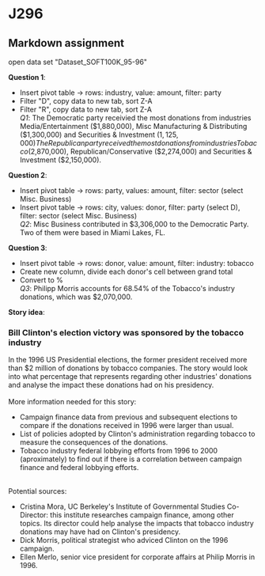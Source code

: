 # J296
## Markdown assignment 
open data set "Dataset_SOFT100K_95-96"

**Question 1**:
* Insert pivot table -> rows: industry, value: amount, filter: party 
* Filter "D", copy data to new tab, sort Z-A
* Filter "R", copy data to new tab, sort Z-A <br>
_Q1_: The Democratic party receivied the most donations from industries Media/Entertainment ($1,880,000), Misc Manufacturing & Distributing ($1,300,000) and Securities & Investment ($1,125,000)
The Republican party received the most donations from industries Tobacco ($2,870,000), Republican/Conservative ($2,274,000) and Securities & Investment ($2,150,000).

**Question 2**:
* Insert pivot table -> rows: party, values: amount, filter: sector (select Misc. Business)
* Insert pivot table -> rows: city, values: donor, filter: party (select D), filter: sector (select Misc. Business) <br>
_Q2_: Misc Business contributed in $3,306,000 to the Democratic Party. Two of them were based in Miami Lakes, FL.


**Question 3**:
* Insert pivot table -> rows: donor, value: amount, filter: industry: tobacco
* Create new column, divide each donor's cell between grand total
* Convert to % <br>
_Q3_: Philipp Morris accounts for 68.54% of the Tobacco's industry donations, which was $2,070,000.

**Story idea**: 
### Bill Clinton's election victory was sponsored by the tobacco industry
In the 1996 US Presidential elections, the former president received more than $2 million of donations by tobacco companies. The story would look into what percentage that represents regarding other industries' donations and analyse the impact these donations had on his presidency. <br>
<br>
More information needed for this story:
* Campaign finance data from previous and subsequent elections to compare if the donations received in 1996 were larger than usual.
* List of policies adopted by Clinton's administration regarding tobacco to measure the consequences of the donations.
* Tobacco industry federal lobbying efforts from 1996 to 2000 (aproximately) to find out if there is a correlation between campaign finance and federal lobbying efforts. <br>
<br>
Potential sources: <br>

* Cristina Mora, UC Berkeley's Institute of Governmental Studies Co-Director: this institute researches campaign finance, among other topics. Its director could help analyse the impacts that tobacco industry donations may have had on Clinton's presidency.
* Dick Morris, political strategist who adviced Clinton on the 1996 campaign.
* Ellen Merlo, senior vice president for corporate affairs at Philip Morris in 1996.
